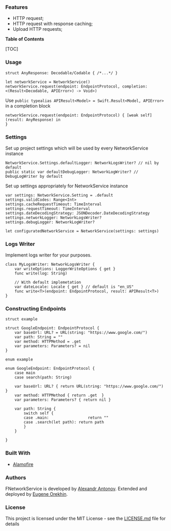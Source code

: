 ### Features

- HTTP request;
- HTTP request with response caching;
- Upload HTTP requests;

**Table of Contents**

[TOC]

### Usage

```
struct AnyResponse: Decodable/Codable { /*...*/ }
```

```
let networkService = NetworkService()
networkService.request(endpoint: EndpointProtocol, completion: <(Result<Decodable, APIError>) -> Void>)
```

Use `public typealias APIResult<Model> = Swift.Result<Model, APIError>` in a completion block

```
networkService.request(endpoint: EndpointProtocol) { [weak self] (result: AnyResponse) in
}
```


### Settings

Set up project settings which will be used by every NetworkService instance
```
NetworkService.Settings.defaultLogger: NetworkLogsWriter? // nil by default
public static var defaultDebugLogger: NetworkLogWriter? // DebugLogWriter by default
```

Set up settings appropriately for NetworkService instance
```
var settings: NetworkService.Setting = .default
settings.validCodes: Range<Int>
settings.cacheRequestTimeout: TimeInterval
settings.requestTimeout: TimeInterval
settings.dateDecodingStrategy: JSONDecoder.DateDecodingStrategy
settings.networkLogger: NetworkLogsWriter?
settings.debugLogger: NetworkLogWriter?

let configuratedNetworkService = NetworkService(settings: settings)
```


### Logs Writer

Implement logs writer for your purposes.

```
class MyLogsWriter: NetworkLogsWriter {
    var writeOptions: LoggerWriteOptions { get }
    func write(log: String)
    
    // With default implemetation
    var dateLocale: Locale { get } // default is "en_US"
    func write<T>(endpoint: EndpointProtocol, result: APIResult<T>)
}
```


### Constructing Endpoints

`struct example`

```
struct GoogleEndpoint: EndpointProtocol {
    var baseUrl: URL? = URL(string: "https://www.google.com/")
    var path: String = ""
    var method: HTTPMethod = .get
    var parameters: Parameters? = nil
}
```

`enum example`
```
enum GoogleEndpoint: EndpointProtocol {
    case main
    case search(path: String)
    
    var baseUrl: URL? { return URL(string: "https://www.google.com/") }
    var method: HTTPMethod { return .get  }
    var parameters: Parameters? { return nil }
    
    var path: String {
        switch self {
        case .main:                 return ""
        case .search(let path): return path
        }
    }
    
}
```

### Built With

* [Alamofire](https://github.com/Alamofire/Alamofire)


### Authors

FNetworkService is developed by <a href="https://github.com/nitrey">Alexandr Antonov</a>. Extended and deployed by <a href="https://github.com/nitrey"> Eugene Orekhin</a>.


### License

This project is licensed under the MIT License - see the [LICENSE.md](LICENSE.md) file for details
